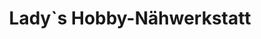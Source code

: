 ---
title: "Lady`s Hobby-Nähwerkstatt"
url: /wuppertal/lady-s-hobby-naehwerkstatt/
shop: Nähzubehör
---